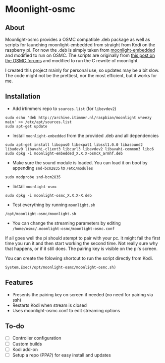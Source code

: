 # Moonlight-osmc
## About
Moonlight-osmc provides a OSMC compatible .deb package as well as scripts for launching moonlight-embedded from straight from Kodi on the raspberry pi. For now the .deb is simply taken from [moonlight-embedded](https://github.com/irtimmer/moonlight-embedded) and modified to run on OSMC. The scripts are originally from [this post on the OSMC forums](https://discourse.osmc.tv/t/limelight-embedded-and-osmc/1884/18) and modified to run the C rewrite of moonlight.

I created this project mainly for personal use, so updates may be a bit slow. The code might not be the prettiest, nor the most efficient, but it works for me.

## Installation
- Add irtimmers repo to ```sources.list``` (for ```libevdev2```)
```
sudo echo 'deb http://archive.itimmer.nl/raspbian/moonlight wheezy main' >> /etc/apt/sources.list
sudo apt-get update
```
- Install ```moonlight-embedded``` from the provided .deb and all dependencies
```
sudo apt-get install libopus0 libexpat1 libssl1.0.0 libasound2 libudev0 libavahi-client3 libcurl3 libevdev2 libavahi-common3 libc6
sudo dpkg -i moonlight-embedded_X.X.X-osmcX_armhf.deb
```
- Make sure the sound module is loaded. You can load it on boot by appending ```snd-bcm2835``` to ```/etc/modules```
```
sudo modprobe snd-bcm2835
```
- Install ```moonlight-osmc```
```
sudo dpkg -i moonlight-osmc_X.X.X-X.deb
```
- Test everything by running ```moonlight.sh```
```
/opt/moonlight-osmc/moonlight.sh
```
- You can change the streaming parameters by editing ```/home/osmc/.moonlight-osmc/moonlight-osmc.conf```

If all goes well the pi should atempt to pair with your pc. It might fail the first time you run it and then start working the second time. Not really sure why that happens, or if it still does. The pairing key is visible on the pi's screen.

You can create the folowing shortcut to run the script directly from Kodi.
```
System.Exec(/opt/moonlight-osmc/moonlight-osmc.sh)
```

## Features
- Presents the pairing key on screen if needed (no need for pairing via ssh)
- Restarts Kodi when stream is closed
- Uses moonlight-osmc.conf to edit streaming options

## To-do
- [ ] Controller configuration
- [ ] Custom builds
- [ ] Kodi add-on
- [ ] Setup a repo (PPA?) for easy install and updates
